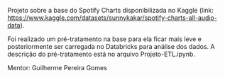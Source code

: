 Projeto sobre a base do Spotify Charts disponibilizada no Kaggle (link: https://www.kaggle.com/datasets/sunnykakar/spotify-charts-all-audio-data).

Foi realizado um pré-tratamento na base para ela ficar mais leve e posteriormente ser carregada no Databricks para análise dos dados. A descrição do pré-tratamento está no arquivo Projeto-ETL.ipynb.

Mentor: Guilherme Pereira Gomes
